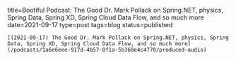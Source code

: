 
title=Bootiful Podcast: The Good Dr. Mark Pollack on Spring.NET, physics, Spring Data, Spring XD, Spring Cloud Data Flow, and so much more
date=2021-09-17
type=post
tags=blog
status=published
~~~~~~
[(2021-09-17) The Good Dr. Mark Pollack on Spring.NET, physics, Spring Data, Spring XD, Spring Cloud Data Flow, and so much more](/podcasts/1a6e6eee-917d-4b57-8f1a-5b368e4c4770/produced-audio) 
            